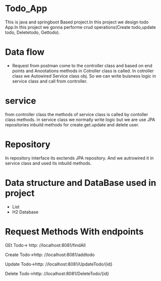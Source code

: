 # Todo_App
 This is java and springboot Based project.In this project we design todo App.In this project we gonna performe crud operations(Create todo,update todo, Deletetodo, Gettodo).
 
 # Data flow
 
 * Request from postman come to the controller class and based on end points and Anootations methods in Cotroller class is called. In cotroller class we Autowired Service class obj.
 So we can write buisness logic in service class and call from controller.

# service
 from controller class the methods of service class is called by contoller class methods. in service class we normally write logic but we are use JPA repositories inbuild methods for create.get.update and delete user.
 
 # Repository
  In repository interface its exctends JPA repository. And we autrowired it in service class and used its inbuild methods.
  
  
  # Data structure and DataBase used in project
  * List
  * H2 Database
  
  # Request Methods With endpoints
  
  GEt Todo-> http: //localhost:8081/findAll
  
  
  Create Todo->http: //localhost:8081/addtodo
  
  
  Update Todo->http: //localhost:8081/UpdateTodo/{id}
  
  
  Delete Todo->http: //localhost:8081/DeleteTodo/{id}
  
